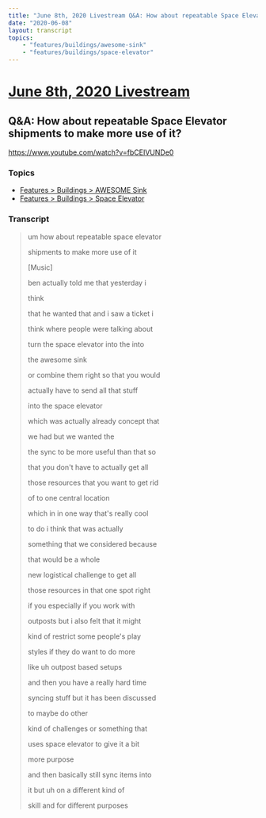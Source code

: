 ```yaml
---
title: "June 8th, 2020 Livestream Q&A: How about repeatable Space Elevator shipments to make more use of it?"
date: "2020-06-08"
layout: transcript
topics:
    - "features/buildings/awesome-sink"
    - "features/buildings/space-elevator"
---
```

# [June 8th, 2020 Livestream](../2020-06-08.md)
## Q&A: How about repeatable Space Elevator shipments to make more use of it?
https://www.youtube.com/watch?v=fbCEIVUNDe0

### Topics
* [Features > Buildings > AWESOME Sink](../topics/features/buildings/awesome-sink.md)
* [Features > Buildings > Space Elevator](../topics/features/buildings/space-elevator.md)

### Transcript

> um how about repeatable space elevator
>
> shipments to make more use of it
>
> [Music]
>
> ben actually told me that yesterday i
>
> think
>
> that he wanted that and i saw a ticket i
>
> think where people were talking about
>
> turn the space elevator into the into
>
> the awesome sink
>
> or combine them right so that you would
>
> actually have to send all that stuff
>
> into the space elevator
>
> which was actually already concept that
>
> we had but we wanted the
>
> the sync to be more useful than that so
>
> that you don't have to actually get all
>
> those resources that you want to get rid
>
> of to one central location
>
> which in in one way that's really cool
>
> to do i think that was actually
>
> something that we considered because
>
> that would be a whole
>
> new logistical challenge to get all
>
> those resources in that one spot right
>
> if you especially if you work with
>
> outposts but i also felt that it might
>
> kind of restrict some people's play
>
> styles if they do want to do more
>
> like uh outpost based setups
>
> and then you have a really hard time
>
> syncing stuff but it has been discussed
>
> to maybe do other
>
> kind of challenges or something that
>
> uses space elevator to give it a bit
>
> more purpose
>
> and then basically still sync items into
>
> it but uh on a different kind of
>
> skill and for different purposes
